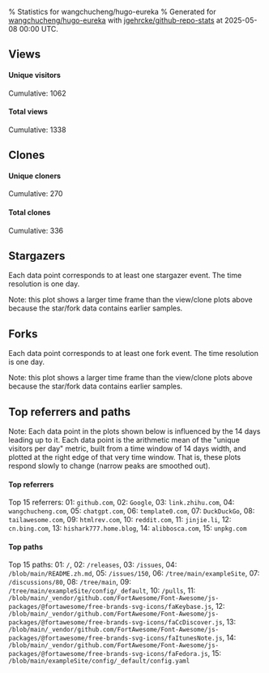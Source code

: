 % Statistics for wangchucheng/hugo-eureka
% Generated for [wangchucheng/hugo-eureka](https://github.com/wangchucheng/hugo-eureka) with [jgehrcke/github-repo-stats](https://github.com/jgehrcke/github-repo-stats) at 2025-05-08 00:00 UTC.


## Views

#### Unique visitors
<div id="chart_views_unique" class="full-width-chart"></div>

Cumulative: 1062

#### Total views
<div id="chart_views_total" class="full-width-chart"></div>

Cumulative: 1338

<div class="pagebreak-for-print"> </div>

## Clones

#### Unique cloners
<div id="chart_clones_unique" class="full-width-chart"></div>

Cumulative: 270

#### Total clones
<div id="chart_clones_total" class="full-width-chart"></div>

Cumulative: 336



<div class="pagebreak-for-print"> </div>



## Stargazers

Each data point corresponds to at least one stargazer event.
The time resolution is one day.

<div id="chart_stargazers" class="full-width-chart"></div>


Note: this plot shows a larger time frame than the view/clone plots above because the star/fork data contains earlier samples.



## Forks

Each data point corresponds to at least one fork event.
The time resolution is one day.

<div id="chart_forks" class="full-width-chart"></div>


Note: this plot shows a larger time frame than the view/clone plots above because the star/fork data contains earlier samples.



<div class="pagebreak-for-print"> </div>



## Top referrers and paths


Note: Each data point in the plots shown below is influenced by the 14 days
leading up to it. Each data point is the arithmetic mean of the "unique
visitors per day" metric, built from a time window of 14 days width, and
plotted at the right edge of that very time window. That is, these plots
respond slowly to change (narrow peaks are smoothed out).




#### Top referrers


<div id="chart_referrers_top_n_alltime" class="full-width-chart"></div>

Top 15 referrers: 01: `github.com`, 02: `Google`, 03: `link.zhihu.com`, 04: `wangchucheng.com`, 05: `chatgpt.com`, 06: `template0.com`, 07: `DuckDuckGo`, 08: `tailawesome.com`, 09: `htmlrev.com`, 10: `reddit.com`, 11: `jinjie.li`, 12: `cn.bing.com`, 13: `hishark777.home.blog`, 14: `alibbosca.com`, 15: `unpkg.com`





#### Top paths


<div id="chart_paths_top_n_alltime" class="full-width-chart"></div>

Top 15 paths: 01: `/`, 02: `/releases`, 03: `/issues`, 04: `/blob/main/README.zh.md`, 05: `/issues/150`, 06: `/tree/main/exampleSite`, 07: `/discussions/80`, 08: `/tree/main`, 09: `/tree/main/exampleSite/config/_default`, 10: `/pulls`, 11: `/blob/main/_vendor/github.com/FortAwesome/Font-Awesome/js-packages/@fortawesome/free-brands-svg-icons/faKeybase.js`, 12: `/blob/main/_vendor/github.com/FortAwesome/Font-Awesome/js-packages/@fortawesome/free-brands-svg-icons/faCcDiscover.js`, 13: `/blob/main/_vendor/github.com/FortAwesome/Font-Awesome/js-packages/@fortawesome/free-brands-svg-icons/faItunesNote.js`, 14: `/blob/main/_vendor/github.com/FortAwesome/Font-Awesome/js-packages/@fortawesome/free-brands-svg-icons/faFedora.js`, 15: `/blob/main/exampleSite/config/_default/config.yaml`


<script type="text/javascript">
    vegaEmbed('#chart_views_unique', {"$schema": "https://vega.github.io/schema/vega-lite/v4.17.0.json", "config": {"arc": {"fill": "#1b1e23"}, "area": {"fill": "#1b1e23"}, "axisBottom": {"domainColor": "#a9b4c4", "gridColor": "#a9b4c4", "labelColor": "#1b1e23", "labelFont": "relative-mono-11-pitch-pro, Menlo, monospace", "tickColor": "#a9b4c4", "titleColor": "#1b1e23", "titleFont": "relative-mono-11-pitch-pro, Menlo, monospace"}, "axisLeft": {"domainColor": "#a9b4c4", "gridColor": "#a9b4c4", "labelColor": "#1b1e23", "labelFont": "relative-mono-11-pitch-pro, Menlo, monospace", "tickColor": "#a9b4c4", "titleColor": "#1b1e23", "titleFont": "relative-mono-11-pitch-pro, Menlo, monospace"}, "axisX": {"grid": false}, "axisY": {"grid": false, "labelBound": true}, "background": "#FFFFFF", "group": {"fill": "#FFFFFF"}, "header": {"fontWeight": 400, "labelFont": "relative-mono-11-pitch-pro, Menlo, monospace", "titleFont": "relative-mono-11-pitch-pro, Menlo, monospace"}, "legend": {"labelFont": "relative-mono-11-pitch-pro, Menlo, monospace", "symbolSize": 200, "symbolType": "circle", "titleFont": "relative-mono-11-pitch-pro, Menlo, monospace"}, "line": {"color": "#1b1e23", "stroke": "#1b1e23"}, "path": {"stroke": "#1b1e23"}, "point": {"color": "#1b1e23", "cursor": "pointer", "filled": true, "size": 20}, "range": {"category": ["#85a2f7", "#ea9755", "#7eb36a", "#f07071", "#bc85d9", "#e587b6", "#a9b4c4", "#d4c05e", "#64b9c4"]}, "style": {"bar": {"fill": "#1b1e23"}, "text": {"font": "relative-mono-11-pitch-pro, Menlo, monospace", "fontWeight": 400}}, "symbol": {"shape": "circle"}, "title": {"anchor": "start", "font": "relative-mono-11-pitch-pro, Menlo, monospace", "fontWeight": 400}, "trail": {"color": "#1b1e23", "stroke": "#1b1e23"}, "view": {"stroke": null}}, "data": {"name": "data-1ffac1513437605ed6eee70a172da480"}, "datasets": {"data-1ffac1513437605ed6eee70a172da480": [{"time": "2025-04-10T00:00:00+00:00", "views_total": 8, "views_unique": 6}, {"time": "2025-04-11T00:00:00+00:00", "views_total": 42, "views_unique": 8}, {"time": "2025-04-12T00:00:00+00:00", "views_total": 46, "views_unique": 14}, {"time": "2025-04-13T00:00:00+00:00", "views_total": 25, "views_unique": 5}, {"time": "2025-04-14T00:00:00+00:00", "views_total": 20, "views_unique": 12}, {"time": "2025-04-15T00:00:00+00:00", "views_total": 43, "views_unique": 11}, {"time": "2025-04-16T00:00:00+00:00", "views_total": 33, "views_unique": 13}, {"time": "2025-04-17T00:00:00+00:00", "views_total": 23, "views_unique": 7}, {"time": "2025-04-18T00:00:00+00:00", "views_total": 42, "views_unique": 6}, {"time": "2025-04-19T00:00:00+00:00", "views_total": 7, "views_unique": 6}, {"time": "2025-04-20T00:00:00+00:00", "views_total": 5, "views_unique": 3}, {"time": "2025-04-21T00:00:00+00:00", "views_total": 10, "views_unique": 5}, {"time": "2025-04-22T00:00:00+00:00", "views_total": 8, "views_unique": 8}, {"time": "2025-04-23T00:00:00+00:00", "views_total": 60, "views_unique": 60}, {"time": "2025-04-24T00:00:00+00:00", "views_total": 801, "views_unique": 798}, {"time": "2025-04-25T00:00:00+00:00", "views_total": 13, "views_unique": 11}, {"time": "2025-04-26T00:00:00+00:00", "views_total": 33, "views_unique": 15}, {"time": "2025-04-27T00:00:00+00:00", "views_total": 11, "views_unique": 7}, {"time": "2025-04-28T00:00:00+00:00", "views_total": 6, "views_unique": 5}, {"time": "2025-04-29T00:00:00+00:00", "views_total": 10, "views_unique": 6}, {"time": "2025-04-30T00:00:00+00:00", "views_total": 12, "views_unique": 7}, {"time": "2025-05-01T00:00:00+00:00", "views_total": 8, "views_unique": 8}, {"time": "2025-05-02T00:00:00+00:00", "views_total": 8, "views_unique": 7}, {"time": "2025-05-03T00:00:00+00:00", "views_total": 11, "views_unique": 8}, {"time": "2025-05-04T00:00:00+00:00", "views_total": 17, "views_unique": 7}, {"time": "2025-05-05T00:00:00+00:00", "views_total": 26, "views_unique": 12}, {"time": "2025-05-06T00:00:00+00:00", "views_total": 5, "views_unique": 4}, {"time": "2025-05-07T00:00:00+00:00", "views_total": 5, "views_unique": 3}]}, "encoding": {"tooltip": [{"field": "views_unique", "format": ".1f", "title": "views (u)", "type": "quantitative"}, {"field": "time", "format": "%B %e, %Y", "title": "date", "type": "temporal"}], "x": {"axis": {"labelAngle": 25}, "field": "time", "scale": {"domain": ["2025-04-10", "2025-05-07"]}, "timeUnit": "yearmonthdate", "title": "date", "type": "temporal"}, "y": {"axis": {"values": [1, 10, 50, 100, 500, 1000, 5000, 10000]}, "field": "views_unique", "scale": {"domain": [0, 877.8000000000001], "type": "symlog", "zero": true}, "title": "unique views per day", "type": "quantitative"}}, "height": 200, "mark": {"point": true, "type": "line"}, "padding": 10, "width": "container"}, {"actions": false, "renderer": "svg"}).catch(console.error);
vegaEmbed('#chart_views_total', {"$schema": "https://vega.github.io/schema/vega-lite/v4.17.0.json", "config": {"arc": {"fill": "#1b1e23"}, "area": {"fill": "#1b1e23"}, "axisBottom": {"domainColor": "#a9b4c4", "gridColor": "#a9b4c4", "labelColor": "#1b1e23", "labelFont": "relative-mono-11-pitch-pro, Menlo, monospace", "tickColor": "#a9b4c4", "titleColor": "#1b1e23", "titleFont": "relative-mono-11-pitch-pro, Menlo, monospace"}, "axisLeft": {"domainColor": "#a9b4c4", "gridColor": "#a9b4c4", "labelColor": "#1b1e23", "labelFont": "relative-mono-11-pitch-pro, Menlo, monospace", "tickColor": "#a9b4c4", "titleColor": "#1b1e23", "titleFont": "relative-mono-11-pitch-pro, Menlo, monospace"}, "axisX": {"grid": false}, "axisY": {"grid": false, "labelBound": true}, "background": "#FFFFFF", "group": {"fill": "#FFFFFF"}, "header": {"fontWeight": 400, "labelFont": "relative-mono-11-pitch-pro, Menlo, monospace", "titleFont": "relative-mono-11-pitch-pro, Menlo, monospace"}, "legend": {"labelFont": "relative-mono-11-pitch-pro, Menlo, monospace", "symbolSize": 200, "symbolType": "circle", "titleFont": "relative-mono-11-pitch-pro, Menlo, monospace"}, "line": {"color": "#1b1e23", "stroke": "#1b1e23"}, "path": {"stroke": "#1b1e23"}, "point": {"color": "#1b1e23", "cursor": "pointer", "filled": true, "size": 20}, "range": {"category": ["#85a2f7", "#ea9755", "#7eb36a", "#f07071", "#bc85d9", "#e587b6", "#a9b4c4", "#d4c05e", "#64b9c4"]}, "style": {"bar": {"fill": "#1b1e23"}, "text": {"font": "relative-mono-11-pitch-pro, Menlo, monospace", "fontWeight": 400}}, "symbol": {"shape": "circle"}, "title": {"anchor": "start", "font": "relative-mono-11-pitch-pro, Menlo, monospace", "fontWeight": 400}, "trail": {"color": "#1b1e23", "stroke": "#1b1e23"}, "view": {"stroke": null}}, "data": {"name": "data-1ffac1513437605ed6eee70a172da480"}, "datasets": {"data-1ffac1513437605ed6eee70a172da480": [{"time": "2025-04-10T00:00:00+00:00", "views_total": 8, "views_unique": 6}, {"time": "2025-04-11T00:00:00+00:00", "views_total": 42, "views_unique": 8}, {"time": "2025-04-12T00:00:00+00:00", "views_total": 46, "views_unique": 14}, {"time": "2025-04-13T00:00:00+00:00", "views_total": 25, "views_unique": 5}, {"time": "2025-04-14T00:00:00+00:00", "views_total": 20, "views_unique": 12}, {"time": "2025-04-15T00:00:00+00:00", "views_total": 43, "views_unique": 11}, {"time": "2025-04-16T00:00:00+00:00", "views_total": 33, "views_unique": 13}, {"time": "2025-04-17T00:00:00+00:00", "views_total": 23, "views_unique": 7}, {"time": "2025-04-18T00:00:00+00:00", "views_total": 42, "views_unique": 6}, {"time": "2025-04-19T00:00:00+00:00", "views_total": 7, "views_unique": 6}, {"time": "2025-04-20T00:00:00+00:00", "views_total": 5, "views_unique": 3}, {"time": "2025-04-21T00:00:00+00:00", "views_total": 10, "views_unique": 5}, {"time": "2025-04-22T00:00:00+00:00", "views_total": 8, "views_unique": 8}, {"time": "2025-04-23T00:00:00+00:00", "views_total": 60, "views_unique": 60}, {"time": "2025-04-24T00:00:00+00:00", "views_total": 801, "views_unique": 798}, {"time": "2025-04-25T00:00:00+00:00", "views_total": 13, "views_unique": 11}, {"time": "2025-04-26T00:00:00+00:00", "views_total": 33, "views_unique": 15}, {"time": "2025-04-27T00:00:00+00:00", "views_total": 11, "views_unique": 7}, {"time": "2025-04-28T00:00:00+00:00", "views_total": 6, "views_unique": 5}, {"time": "2025-04-29T00:00:00+00:00", "views_total": 10, "views_unique": 6}, {"time": "2025-04-30T00:00:00+00:00", "views_total": 12, "views_unique": 7}, {"time": "2025-05-01T00:00:00+00:00", "views_total": 8, "views_unique": 8}, {"time": "2025-05-02T00:00:00+00:00", "views_total": 8, "views_unique": 7}, {"time": "2025-05-03T00:00:00+00:00", "views_total": 11, "views_unique": 8}, {"time": "2025-05-04T00:00:00+00:00", "views_total": 17, "views_unique": 7}, {"time": "2025-05-05T00:00:00+00:00", "views_total": 26, "views_unique": 12}, {"time": "2025-05-06T00:00:00+00:00", "views_total": 5, "views_unique": 4}, {"time": "2025-05-07T00:00:00+00:00", "views_total": 5, "views_unique": 3}]}, "encoding": {"tooltip": [{"field": "views_total", "format": ".1f", "title": "views (t)", "type": "quantitative"}, {"field": "time", "format": "%B %e, %Y", "title": "date", "type": "temporal"}], "x": {"axis": {"labelAngle": 25}, "field": "time", "scale": {"domain": ["2025-04-10", "2025-05-07"]}, "timeUnit": "yearmonthdate", "title": "date", "type": "temporal"}, "y": {"axis": {"values": [1, 10, 50, 100, 500, 1000, 5000, 10000]}, "field": "views_total", "scale": {"domain": [0, 881.1], "type": "symlog", "zero": true}, "title": "total views per day", "type": "quantitative"}}, "height": 200, "mark": {"point": true, "type": "line"}, "padding": 10, "width": "container"}, {"actions": false, "renderer": "svg"}).catch(console.error);
vegaEmbed('#chart_clones_unique', {"$schema": "https://vega.github.io/schema/vega-lite/v4.17.0.json", "config": {"arc": {"fill": "#1b1e23"}, "area": {"fill": "#1b1e23"}, "axisBottom": {"domainColor": "#a9b4c4", "gridColor": "#a9b4c4", "labelColor": "#1b1e23", "labelFont": "relative-mono-11-pitch-pro, Menlo, monospace", "tickColor": "#a9b4c4", "titleColor": "#1b1e23", "titleFont": "relative-mono-11-pitch-pro, Menlo, monospace"}, "axisLeft": {"domainColor": "#a9b4c4", "gridColor": "#a9b4c4", "labelColor": "#1b1e23", "labelFont": "relative-mono-11-pitch-pro, Menlo, monospace", "tickColor": "#a9b4c4", "titleColor": "#1b1e23", "titleFont": "relative-mono-11-pitch-pro, Menlo, monospace"}, "axisX": {"grid": false}, "axisY": {"grid": false, "labelBound": true}, "background": "#FFFFFF", "group": {"fill": "#FFFFFF"}, "header": {"fontWeight": 400, "labelFont": "relative-mono-11-pitch-pro, Menlo, monospace", "titleFont": "relative-mono-11-pitch-pro, Menlo, monospace"}, "legend": {"labelFont": "relative-mono-11-pitch-pro, Menlo, monospace", "symbolSize": 200, "symbolType": "circle", "titleFont": "relative-mono-11-pitch-pro, Menlo, monospace"}, "line": {"color": "#1b1e23", "stroke": "#1b1e23"}, "path": {"stroke": "#1b1e23"}, "point": {"color": "#1b1e23", "cursor": "pointer", "filled": true, "size": 20}, "range": {"category": ["#85a2f7", "#ea9755", "#7eb36a", "#f07071", "#bc85d9", "#e587b6", "#a9b4c4", "#d4c05e", "#64b9c4"]}, "style": {"bar": {"fill": "#1b1e23"}, "text": {"font": "relative-mono-11-pitch-pro, Menlo, monospace", "fontWeight": 400}}, "symbol": {"shape": "circle"}, "title": {"anchor": "start", "font": "relative-mono-11-pitch-pro, Menlo, monospace", "fontWeight": 400}, "trail": {"color": "#1b1e23", "stroke": "#1b1e23"}, "view": {"stroke": null}}, "data": {"name": "data-bbcca20e7426c822912a0531b5b6245e"}, "datasets": {"data-bbcca20e7426c822912a0531b5b6245e": [{"clones_total": 10, "clones_unique": 9, "time": "2025-04-10T00:00:00+00:00"}, {"clones_total": 13, "clones_unique": 12, "time": "2025-04-11T00:00:00+00:00"}, {"clones_total": 5, "clones_unique": 5, "time": "2025-04-12T00:00:00+00:00"}, {"clones_total": 12, "clones_unique": 12, "time": "2025-04-13T00:00:00+00:00"}, {"clones_total": 6, "clones_unique": 6, "time": "2025-04-14T00:00:00+00:00"}, {"clones_total": 10, "clones_unique": 7, "time": "2025-04-15T00:00:00+00:00"}, {"clones_total": 9, "clones_unique": 8, "time": "2025-04-16T00:00:00+00:00"}, {"clones_total": 8, "clones_unique": 6, "time": "2025-04-17T00:00:00+00:00"}, {"clones_total": 23, "clones_unique": 14, "time": "2025-04-18T00:00:00+00:00"}, {"clones_total": 6, "clones_unique": 6, "time": "2025-04-19T00:00:00+00:00"}, {"clones_total": 9, "clones_unique": 8, "time": "2025-04-20T00:00:00+00:00"}, {"clones_total": 14, "clones_unique": 12, "time": "2025-04-21T00:00:00+00:00"}, {"clones_total": 6, "clones_unique": 6, "time": "2025-04-22T00:00:00+00:00"}, {"clones_total": 7, "clones_unique": 7, "time": "2025-04-23T00:00:00+00:00"}, {"clones_total": 34, "clones_unique": 17, "time": "2025-04-24T00:00:00+00:00"}, {"clones_total": 11, "clones_unique": 11, "time": "2025-04-25T00:00:00+00:00"}, {"clones_total": 23, "clones_unique": 15, "time": "2025-04-26T00:00:00+00:00"}, {"clones_total": 18, "clones_unique": 14, "time": "2025-04-27T00:00:00+00:00"}, {"clones_total": 13, "clones_unique": 10, "time": "2025-04-28T00:00:00+00:00"}, {"clones_total": 7, "clones_unique": 7, "time": "2025-04-29T00:00:00+00:00"}, {"clones_total": 13, "clones_unique": 11, "time": "2025-04-30T00:00:00+00:00"}, {"clones_total": 7, "clones_unique": 7, "time": "2025-05-01T00:00:00+00:00"}, {"clones_total": 16, "clones_unique": 13, "time": "2025-05-02T00:00:00+00:00"}, {"clones_total": 10, "clones_unique": 10, "time": "2025-05-03T00:00:00+00:00"}, {"clones_total": 13, "clones_unique": 9, "time": "2025-05-04T00:00:00+00:00"}, {"clones_total": 17, "clones_unique": 12, "time": "2025-05-05T00:00:00+00:00"}, {"clones_total": 9, "clones_unique": 9, "time": "2025-05-06T00:00:00+00:00"}, {"clones_total": 7, "clones_unique": 7, "time": "2025-05-07T00:00:00+00:00"}]}, "encoding": {"tooltip": [{"field": "clones_unique", "format": ".1f", "title": "clones (u)", "type": "quantitative"}, {"field": "time", "format": "%B %e, %Y", "title": "date", "type": "temporal"}], "x": {"axis": {"labelAngle": 25}, "field": "time", "scale": {"domain": ["2025-04-10", "2025-05-07"]}, "timeUnit": "yearmonthdate", "title": "date", "type": "temporal"}, "y": {"axis": {}, "field": "clones_unique", "scale": {"domain": [0, 18.700000000000003], "type": "linear", "zero": true}, "title": "unique clones per day", "type": "quantitative"}}, "height": 200, "mark": {"point": true, "type": "line"}, "padding": 10, "width": "container"}, {"actions": false, "renderer": "svg"}).catch(console.error);
vegaEmbed('#chart_clones_total', {"$schema": "https://vega.github.io/schema/vega-lite/v4.17.0.json", "config": {"arc": {"fill": "#1b1e23"}, "area": {"fill": "#1b1e23"}, "axisBottom": {"domainColor": "#a9b4c4", "gridColor": "#a9b4c4", "labelColor": "#1b1e23", "labelFont": "relative-mono-11-pitch-pro, Menlo, monospace", "tickColor": "#a9b4c4", "titleColor": "#1b1e23", "titleFont": "relative-mono-11-pitch-pro, Menlo, monospace"}, "axisLeft": {"domainColor": "#a9b4c4", "gridColor": "#a9b4c4", "labelColor": "#1b1e23", "labelFont": "relative-mono-11-pitch-pro, Menlo, monospace", "tickColor": "#a9b4c4", "titleColor": "#1b1e23", "titleFont": "relative-mono-11-pitch-pro, Menlo, monospace"}, "axisX": {"grid": false}, "axisY": {"grid": false, "labelBound": true}, "background": "#FFFFFF", "group": {"fill": "#FFFFFF"}, "header": {"fontWeight": 400, "labelFont": "relative-mono-11-pitch-pro, Menlo, monospace", "titleFont": "relative-mono-11-pitch-pro, Menlo, monospace"}, "legend": {"labelFont": "relative-mono-11-pitch-pro, Menlo, monospace", "symbolSize": 200, "symbolType": "circle", "titleFont": "relative-mono-11-pitch-pro, Menlo, monospace"}, "line": {"color": "#1b1e23", "stroke": "#1b1e23"}, "path": {"stroke": "#1b1e23"}, "point": {"color": "#1b1e23", "cursor": "pointer", "filled": true, "size": 20}, "range": {"category": ["#85a2f7", "#ea9755", "#7eb36a", "#f07071", "#bc85d9", "#e587b6", "#a9b4c4", "#d4c05e", "#64b9c4"]}, "style": {"bar": {"fill": "#1b1e23"}, "text": {"font": "relative-mono-11-pitch-pro, Menlo, monospace", "fontWeight": 400}}, "symbol": {"shape": "circle"}, "title": {"anchor": "start", "font": "relative-mono-11-pitch-pro, Menlo, monospace", "fontWeight": 400}, "trail": {"color": "#1b1e23", "stroke": "#1b1e23"}, "view": {"stroke": null}}, "data": {"name": "data-bbcca20e7426c822912a0531b5b6245e"}, "datasets": {"data-bbcca20e7426c822912a0531b5b6245e": [{"clones_total": 10, "clones_unique": 9, "time": "2025-04-10T00:00:00+00:00"}, {"clones_total": 13, "clones_unique": 12, "time": "2025-04-11T00:00:00+00:00"}, {"clones_total": 5, "clones_unique": 5, "time": "2025-04-12T00:00:00+00:00"}, {"clones_total": 12, "clones_unique": 12, "time": "2025-04-13T00:00:00+00:00"}, {"clones_total": 6, "clones_unique": 6, "time": "2025-04-14T00:00:00+00:00"}, {"clones_total": 10, "clones_unique": 7, "time": "2025-04-15T00:00:00+00:00"}, {"clones_total": 9, "clones_unique": 8, "time": "2025-04-16T00:00:00+00:00"}, {"clones_total": 8, "clones_unique": 6, "time": "2025-04-17T00:00:00+00:00"}, {"clones_total": 23, "clones_unique": 14, "time": "2025-04-18T00:00:00+00:00"}, {"clones_total": 6, "clones_unique": 6, "time": "2025-04-19T00:00:00+00:00"}, {"clones_total": 9, "clones_unique": 8, "time": "2025-04-20T00:00:00+00:00"}, {"clones_total": 14, "clones_unique": 12, "time": "2025-04-21T00:00:00+00:00"}, {"clones_total": 6, "clones_unique": 6, "time": "2025-04-22T00:00:00+00:00"}, {"clones_total": 7, "clones_unique": 7, "time": "2025-04-23T00:00:00+00:00"}, {"clones_total": 34, "clones_unique": 17, "time": "2025-04-24T00:00:00+00:00"}, {"clones_total": 11, "clones_unique": 11, "time": "2025-04-25T00:00:00+00:00"}, {"clones_total": 23, "clones_unique": 15, "time": "2025-04-26T00:00:00+00:00"}, {"clones_total": 18, "clones_unique": 14, "time": "2025-04-27T00:00:00+00:00"}, {"clones_total": 13, "clones_unique": 10, "time": "2025-04-28T00:00:00+00:00"}, {"clones_total": 7, "clones_unique": 7, "time": "2025-04-29T00:00:00+00:00"}, {"clones_total": 13, "clones_unique": 11, "time": "2025-04-30T00:00:00+00:00"}, {"clones_total": 7, "clones_unique": 7, "time": "2025-05-01T00:00:00+00:00"}, {"clones_total": 16, "clones_unique": 13, "time": "2025-05-02T00:00:00+00:00"}, {"clones_total": 10, "clones_unique": 10, "time": "2025-05-03T00:00:00+00:00"}, {"clones_total": 13, "clones_unique": 9, "time": "2025-05-04T00:00:00+00:00"}, {"clones_total": 17, "clones_unique": 12, "time": "2025-05-05T00:00:00+00:00"}, {"clones_total": 9, "clones_unique": 9, "time": "2025-05-06T00:00:00+00:00"}, {"clones_total": 7, "clones_unique": 7, "time": "2025-05-07T00:00:00+00:00"}]}, "encoding": {"tooltip": [{"field": "clones_total", "format": ".1f", "title": "clones (t)", "type": "quantitative"}, {"field": "time", "format": "%B %e, %Y", "title": "date", "type": "temporal"}], "x": {"axis": {"labelAngle": 25}, "field": "time", "scale": {"domain": ["2025-04-10", "2025-05-07"]}, "timeUnit": "yearmonthdate", "title": "date", "type": "temporal"}, "y": {"axis": {}, "field": "clones_total", "scale": {"domain": [0, 37.400000000000006], "type": "linear", "zero": true}, "title": "total clones per day", "type": "quantitative"}}, "height": 200, "mark": {"point": true, "type": "line"}, "padding": 10, "width": "container"}, {"actions": false, "renderer": "svg"}).catch(console.error);
vegaEmbed('#chart_stargazers', {"$schema": "https://vega.github.io/schema/vega-lite/v4.17.0.json", "config": {"arc": {"fill": "#1b1e23"}, "area": {"fill": "#1b1e23"}, "axisBottom": {"domainColor": "#a9b4c4", "gridColor": "#a9b4c4", "labelColor": "#1b1e23", "labelFont": "relative-mono-11-pitch-pro, Menlo, monospace", "tickColor": "#a9b4c4", "titleColor": "#1b1e23", "titleFont": "relative-mono-11-pitch-pro, Menlo, monospace"}, "axisLeft": {"domainColor": "#a9b4c4", "gridColor": "#a9b4c4", "labelColor": "#1b1e23", "labelFont": "relative-mono-11-pitch-pro, Menlo, monospace", "tickColor": "#a9b4c4", "titleColor": "#1b1e23", "titleFont": "relative-mono-11-pitch-pro, Menlo, monospace"}, "axisX": {"grid": false}, "axisY": {"grid": false}, "background": "#FFFFFF", "group": {"fill": "#FFFFFF"}, "header": {"fontWeight": 400, "labelFont": "relative-mono-11-pitch-pro, Menlo, monospace", "titleFont": "relative-mono-11-pitch-pro, Menlo, monospace"}, "legend": {"labelFont": "relative-mono-11-pitch-pro, Menlo, monospace", "symbolSize": 200, "symbolType": "circle", "titleFont": "relative-mono-11-pitch-pro, Menlo, monospace"}, "line": {"color": "#1b1e23", "stroke": "#1b1e23"}, "path": {"stroke": "#1b1e23"}, "point": {"color": "#1b1e23", "cursor": "pointer", "filled": true, "size": 50}, "range": {"category": ["#85a2f7", "#ea9755", "#7eb36a", "#f07071", "#bc85d9", "#e587b6", "#a9b4c4", "#d4c05e", "#64b9c4"]}, "style": {"bar": {"fill": "#1b1e23"}, "text": {"font": "relative-mono-11-pitch-pro, Menlo, monospace", "fontWeight": 400}}, "symbol": {"shape": "circle"}, "title": {"anchor": "start", "font": "relative-mono-11-pitch-pro, Menlo, monospace", "fontWeight": 400}, "trail": {"color": "#1b1e23", "stroke": "#1b1e23"}, "view": {"stroke": null}}, "data": {"name": "data-1008071171eb894c1e3f1613954e8bef"}, "datasets": {"data-1008071171eb894c1e3f1613954e8bef": [{"stars_cumulative": 1.0, "time": "2020-05-29T00:00:00+00:00"}, {"stars_cumulative": 2.0, "time": "2020-07-04T00:00:00+00:00"}, {"stars_cumulative": 3.0, "time": "2020-07-22T00:00:00+00:00"}, {"stars_cumulative": 4.0, "time": "2020-09-14T00:00:00+00:00"}, {"stars_cumulative": 8.0, "time": "2020-10-20T00:00:00+00:00"}, {"stars_cumulative": 21.0, "time": "2020-11-07T00:00:00+00:00"}, {"stars_cumulative": 35.0, "time": "2020-11-25T00:00:00+00:00"}, {"stars_cumulative": 90.0, "time": "2020-12-13T00:00:00+00:00"}, {"stars_cumulative": 117.0, "time": "2020-12-31T00:00:00+00:00"}, {"stars_cumulative": 152.0, "time": "2021-01-18T00:00:00+00:00"}, {"stars_cumulative": 169.0, "time": "2021-02-05T00:00:00+00:00"}, {"stars_cumulative": 188.0, "time": "2021-02-23T00:00:00+00:00"}, {"stars_cumulative": 212.0, "time": "2021-03-13T00:00:00+00:00"}, {"stars_cumulative": 239.0, "time": "2021-03-31T00:00:00+00:00"}, {"stars_cumulative": 258.0, "time": "2021-04-18T00:00:00+00:00"}, {"stars_cumulative": 277.0, "time": "2021-05-06T00:00:00+00:00"}, {"stars_cumulative": 299.0, "time": "2021-05-24T00:00:00+00:00"}, {"stars_cumulative": 315.0, "time": "2021-06-11T00:00:00+00:00"}, {"stars_cumulative": 325.0, "time": "2021-06-29T00:00:00+00:00"}, {"stars_cumulative": 339.0, "time": "2021-07-17T00:00:00+00:00"}, {"stars_cumulative": 359.0, "time": "2021-08-04T00:00:00+00:00"}, {"stars_cumulative": 374.0, "time": "2021-08-22T00:00:00+00:00"}, {"stars_cumulative": 391.0, "time": "2021-09-09T00:00:00+00:00"}, {"stars_cumulative": 406.0, "time": "2021-09-27T00:00:00+00:00"}, {"stars_cumulative": 421.0, "time": "2021-10-15T00:00:00+00:00"}, {"stars_cumulative": 432.0, "time": "2021-11-02T00:00:00+00:00"}, {"stars_cumulative": 456.0, "time": "2021-11-20T00:00:00+00:00"}, {"stars_cumulative": 470.0, "time": "2021-12-08T00:00:00+00:00"}, {"stars_cumulative": 490.0, "time": "2021-12-26T00:00:00+00:00"}, {"stars_cumulative": 503.0, "time": "2022-01-13T00:00:00+00:00"}, {"stars_cumulative": 517.0, "time": "2022-01-31T00:00:00+00:00"}, {"stars_cumulative": 525.0, "time": "2022-02-18T00:00:00+00:00"}, {"stars_cumulative": 546.0, "time": "2022-03-08T00:00:00+00:00"}, {"stars_cumulative": 560.0, "time": "2022-03-26T00:00:00+00:00"}, {"stars_cumulative": 581.0, "time": "2022-04-13T00:00:00+00:00"}, {"stars_cumulative": 601.0, "time": "2022-05-01T00:00:00+00:00"}, {"stars_cumulative": 612.0, "time": "2022-05-19T00:00:00+00:00"}, {"stars_cumulative": 632.0, "time": "2022-06-06T00:00:00+00:00"}, {"stars_cumulative": 643.0, "time": "2022-06-24T00:00:00+00:00"}, {"stars_cumulative": 650.0, "time": "2022-07-12T00:00:00+00:00"}, {"stars_cumulative": 657.0, "time": "2022-07-30T00:00:00+00:00"}, {"stars_cumulative": 666.0, "time": "2022-08-17T00:00:00+00:00"}, {"stars_cumulative": 670.0, "time": "2022-09-04T00:00:00+00:00"}, {"stars_cumulative": 679.0, "time": "2022-09-22T00:00:00+00:00"}, {"stars_cumulative": 691.0, "time": "2022-10-10T00:00:00+00:00"}, {"stars_cumulative": 701.0, "time": "2022-10-28T00:00:00+00:00"}, {"stars_cumulative": 707.0, "time": "2022-11-15T00:00:00+00:00"}, {"stars_cumulative": 710.0, "time": "2022-12-03T00:00:00+00:00"}, {"stars_cumulative": 717.0, "time": "2022-12-21T00:00:00+00:00"}, {"stars_cumulative": 723.0, "time": "2023-01-08T00:00:00+00:00"}, {"stars_cumulative": 735.0, "time": "2023-01-26T00:00:00+00:00"}, {"stars_cumulative": 743.0, "time": "2023-02-13T00:00:00+00:00"}, {"stars_cumulative": 752.0, "time": "2023-03-03T00:00:00+00:00"}, {"stars_cumulative": 766.0, "time": "2023-03-21T00:00:00+00:00"}, {"stars_cumulative": 773.0, "time": "2023-04-08T00:00:00+00:00"}, {"stars_cumulative": 775.0, "time": "2023-04-26T00:00:00+00:00"}, {"stars_cumulative": 782.0, "time": "2023-05-14T00:00:00+00:00"}, {"stars_cumulative": 792.0, "time": "2023-06-01T00:00:00+00:00"}, {"stars_cumulative": 801.0, "time": "2023-06-19T00:00:00+00:00"}, {"stars_cumulative": 807.0, "time": "2023-07-07T00:00:00+00:00"}, {"stars_cumulative": 811.0, "time": "2023-07-25T00:00:00+00:00"}, {"stars_cumulative": 817.0, "time": "2023-08-12T00:00:00+00:00"}, {"stars_cumulative": 823.0, "time": "2023-08-30T00:00:00+00:00"}, {"stars_cumulative": 828.0, "time": "2023-09-17T00:00:00+00:00"}, {"stars_cumulative": 835.0, "time": "2023-10-05T00:00:00+00:00"}, {"stars_cumulative": 837.0, "time": "2023-10-23T00:00:00+00:00"}, {"stars_cumulative": 844.0, "time": "2023-11-10T00:00:00+00:00"}, {"stars_cumulative": 849.0, "time": "2023-11-28T00:00:00+00:00"}, {"stars_cumulative": 855.0, "time": "2023-12-16T00:00:00+00:00"}, {"stars_cumulative": 859.0, "time": "2024-01-03T00:00:00+00:00"}, {"stars_cumulative": 860.0, "time": "2024-01-21T00:00:00+00:00"}, {"stars_cumulative": 866.0, "time": "2024-02-08T00:00:00+00:00"}, {"stars_cumulative": 869.0, "time": "2024-02-26T00:00:00+00:00"}, {"stars_cumulative": 872.0, "time": "2024-03-15T00:00:00+00:00"}, {"stars_cumulative": 879.0, "time": "2024-04-02T00:00:00+00:00"}, {"stars_cumulative": 881.0, "time": "2024-04-20T00:00:00+00:00"}, {"stars_cumulative": 883.0, "time": "2024-05-08T00:00:00+00:00"}, {"stars_cumulative": 888.0, "time": "2024-05-26T00:00:00+00:00"}, {"stars_cumulative": 890.0, "time": "2024-06-13T00:00:00+00:00"}, {"stars_cumulative": 892.0, "time": "2024-07-01T00:00:00+00:00"}, {"stars_cumulative": 896.0, "time": "2024-07-19T00:00:00+00:00"}, {"stars_cumulative": 903.0, "time": "2024-08-06T00:00:00+00:00"}, {"stars_cumulative": 906.0, "time": "2024-08-24T00:00:00+00:00"}, {"stars_cumulative": 907.0, "time": "2024-09-11T00:00:00+00:00"}, {"stars_cumulative": 912.0, "time": "2024-09-29T00:00:00+00:00"}, {"stars_cumulative": 919.0, "time": "2024-11-04T00:00:00+00:00"}, {"stars_cumulative": 920.0, "time": "2024-11-22T00:00:00+00:00"}, {"stars_cumulative": 922.0, "time": "2024-12-10T00:00:00+00:00"}, {"stars_cumulative": 924.0, "time": "2024-12-28T00:00:00+00:00"}, {"stars_cumulative": 925.0, "time": "2025-01-15T00:00:00+00:00"}, {"stars_cumulative": 927.0, "time": "2025-02-02T00:00:00+00:00"}, {"stars_cumulative": 929.0, "time": "2025-03-10T00:00:00+00:00"}, {"stars_cumulative": 930.0, "time": "2025-03-28T00:00:00+00:00"}, {"stars_cumulative": 932.0, "time": "2025-04-15T00:00:00+00:00"}, {"stars_cumulative": 934.0, "time": "2025-05-03T00:00:00+00:00"}]}, "encoding": {"tooltip": [{"field": "stars_cumulative", "format": "d", "title": "stars", "type": "quantitative"}, {"field": "time", "format": "%B %e, %Y", "title": "date", "type": "temporal"}], "x": {"axis": {"labelAngle": 25}, "field": "time", "scale": {"domain": ["2020-05-07", "2025-05-07"]}, "timeUnit": "yearmonthdate", "title": "date", "type": "temporal"}, "y": {"field": "stars_cumulative", "scale": {"domain": [0, 1027.4], "zero": true}, "title": "stargazer count (cumulative)", "type": "quantitative"}}, "height": 300, "mark": {"point": true, "type": "line"}, "padding": 10, "width": "container"}, {"actions": false, "renderer": "svg"}).catch(console.error);
vegaEmbed('#chart_forks', {"$schema": "https://vega.github.io/schema/vega-lite/v4.17.0.json", "config": {"arc": {"fill": "#1b1e23"}, "area": {"fill": "#1b1e23"}, "axisBottom": {"domainColor": "#a9b4c4", "gridColor": "#a9b4c4", "labelColor": "#1b1e23", "labelFont": "relative-mono-11-pitch-pro, Menlo, monospace", "tickColor": "#a9b4c4", "titleColor": "#1b1e23", "titleFont": "relative-mono-11-pitch-pro, Menlo, monospace"}, "axisLeft": {"domainColor": "#a9b4c4", "gridColor": "#a9b4c4", "labelColor": "#1b1e23", "labelFont": "relative-mono-11-pitch-pro, Menlo, monospace", "tickColor": "#a9b4c4", "titleColor": "#1b1e23", "titleFont": "relative-mono-11-pitch-pro, Menlo, monospace"}, "axisX": {"grid": false}, "axisY": {"grid": false}, "background": "#FFFFFF", "group": {"fill": "#FFFFFF"}, "header": {"fontWeight": 400, "labelFont": "relative-mono-11-pitch-pro, Menlo, monospace", "titleFont": "relative-mono-11-pitch-pro, Menlo, monospace"}, "legend": {"labelFont": "relative-mono-11-pitch-pro, Menlo, monospace", "symbolSize": 200, "symbolType": "circle", "titleFont": "relative-mono-11-pitch-pro, Menlo, monospace"}, "line": {"color": "#1b1e23", "stroke": "#1b1e23"}, "path": {"stroke": "#1b1e23"}, "point": {"color": "#1b1e23", "cursor": "pointer", "filled": true, "size": 50}, "range": {"category": ["#85a2f7", "#ea9755", "#7eb36a", "#f07071", "#bc85d9", "#e587b6", "#a9b4c4", "#d4c05e", "#64b9c4"]}, "style": {"bar": {"fill": "#1b1e23"}, "text": {"font": "relative-mono-11-pitch-pro, Menlo, monospace", "fontWeight": 400}}, "symbol": {"shape": "circle"}, "title": {"anchor": "start", "font": "relative-mono-11-pitch-pro, Menlo, monospace", "fontWeight": 400}, "trail": {"color": "#1b1e23", "stroke": "#1b1e23"}, "view": {"stroke": null}}, "data": {"name": "data-a34c32b1647183d502795f967857942c"}, "datasets": {"data-a34c32b1647183d502795f967857942c": [{"forks_cumulative": 1.0, "time": "2020-05-07T00:00:00+00:00"}, {"forks_cumulative": 2.0, "time": "2020-05-24T17:00:00+00:00"}, {"forks_cumulative": 3.0, "time": "2020-06-29T03:00:00+00:00"}, {"forks_cumulative": 5.0, "time": "2020-10-13T09:00:00+00:00"}, {"forks_cumulative": 9.0, "time": "2020-10-31T02:00:00+00:00"}, {"forks_cumulative": 10.0, "time": "2020-11-17T19:00:00+00:00"}, {"forks_cumulative": 13.0, "time": "2020-12-05T12:00:00+00:00"}, {"forks_cumulative": 19.0, "time": "2020-12-23T05:00:00+00:00"}, {"forks_cumulative": 25.0, "time": "2021-01-09T22:00:00+00:00"}, {"forks_cumulative": 33.0, "time": "2021-01-27T15:00:00+00:00"}, {"forks_cumulative": 41.0, "time": "2021-02-14T08:00:00+00:00"}, {"forks_cumulative": 45.0, "time": "2021-03-04T01:00:00+00:00"}, {"forks_cumulative": 49.0, "time": "2021-03-21T18:00:00+00:00"}, {"forks_cumulative": 56.0, "time": "2021-04-08T11:00:00+00:00"}, {"forks_cumulative": 58.0, "time": "2021-04-26T04:00:00+00:00"}, {"forks_cumulative": 63.0, "time": "2021-05-13T21:00:00+00:00"}, {"forks_cumulative": 70.0, "time": "2021-05-31T14:00:00+00:00"}, {"forks_cumulative": 73.0, "time": "2021-06-18T07:00:00+00:00"}, {"forks_cumulative": 76.0, "time": "2021-07-06T00:00:00+00:00"}, {"forks_cumulative": 81.0, "time": "2021-07-23T17:00:00+00:00"}, {"forks_cumulative": 85.0, "time": "2021-08-10T10:00:00+00:00"}, {"forks_cumulative": 88.0, "time": "2021-08-28T03:00:00+00:00"}, {"forks_cumulative": 90.0, "time": "2021-09-14T20:00:00+00:00"}, {"forks_cumulative": 93.0, "time": "2021-10-02T13:00:00+00:00"}, {"forks_cumulative": 97.0, "time": "2021-10-20T06:00:00+00:00"}, {"forks_cumulative": 102.0, "time": "2021-11-06T23:00:00+00:00"}, {"forks_cumulative": 105.0, "time": "2021-11-24T16:00:00+00:00"}, {"forks_cumulative": 111.0, "time": "2021-12-12T09:00:00+00:00"}, {"forks_cumulative": 116.0, "time": "2021-12-30T02:00:00+00:00"}, {"forks_cumulative": 118.0, "time": "2022-01-16T19:00:00+00:00"}, {"forks_cumulative": 119.0, "time": "2022-02-03T12:00:00+00:00"}, {"forks_cumulative": 123.0, "time": "2022-02-21T05:00:00+00:00"}, {"forks_cumulative": 125.0, "time": "2022-03-10T22:00:00+00:00"}, {"forks_cumulative": 129.0, "time": "2022-04-15T08:00:00+00:00"}, {"forks_cumulative": 130.0, "time": "2022-05-03T01:00:00+00:00"}, {"forks_cumulative": 136.0, "time": "2022-05-20T18:00:00+00:00"}, {"forks_cumulative": 140.0, "time": "2022-06-07T11:00:00+00:00"}, {"forks_cumulative": 142.0, "time": "2022-06-25T04:00:00+00:00"}, {"forks_cumulative": 144.0, "time": "2022-07-12T21:00:00+00:00"}, {"forks_cumulative": 148.0, "time": "2022-07-30T14:00:00+00:00"}, {"forks_cumulative": 150.0, "time": "2022-08-17T07:00:00+00:00"}, {"forks_cumulative": 151.0, "time": "2022-09-04T00:00:00+00:00"}, {"forks_cumulative": 153.0, "time": "2022-09-21T17:00:00+00:00"}, {"forks_cumulative": 154.0, "time": "2022-10-09T10:00:00+00:00"}, {"forks_cumulative": 158.0, "time": "2022-10-27T03:00:00+00:00"}, {"forks_cumulative": 160.0, "time": "2022-12-19T06:00:00+00:00"}, {"forks_cumulative": 161.0, "time": "2023-01-23T16:00:00+00:00"}, {"forks_cumulative": 164.0, "time": "2023-02-10T09:00:00+00:00"}, {"forks_cumulative": 166.0, "time": "2023-04-04T12:00:00+00:00"}, {"forks_cumulative": 167.0, "time": "2023-04-22T05:00:00+00:00"}, {"forks_cumulative": 168.0, "time": "2023-05-09T22:00:00+00:00"}, {"forks_cumulative": 170.0, "time": "2023-05-27T15:00:00+00:00"}, {"forks_cumulative": 172.0, "time": "2023-06-14T08:00:00+00:00"}, {"forks_cumulative": 175.0, "time": "2023-07-02T01:00:00+00:00"}, {"forks_cumulative": 177.0, "time": "2023-07-19T18:00:00+00:00"}, {"forks_cumulative": 179.0, "time": "2023-08-06T11:00:00+00:00"}, {"forks_cumulative": 180.0, "time": "2023-08-24T04:00:00+00:00"}, {"forks_cumulative": 182.0, "time": "2023-09-28T14:00:00+00:00"}, {"forks_cumulative": 184.0, "time": "2023-10-16T07:00:00+00:00"}, {"forks_cumulative": 185.0, "time": "2023-11-03T00:00:00+00:00"}, {"forks_cumulative": 187.0, "time": "2023-11-20T17:00:00+00:00"}, {"forks_cumulative": 188.0, "time": "2024-03-23T16:00:00+00:00"}, {"forks_cumulative": 189.0, "time": "2024-06-02T12:00:00+00:00"}, {"forks_cumulative": 191.0, "time": "2024-08-12T08:00:00+00:00"}, {"forks_cumulative": 192.0, "time": "2024-11-08T21:00:00+00:00"}, {"forks_cumulative": 194.0, "time": "2025-03-12T20:00:00+00:00"}]}, "encoding": {"tooltip": [{"field": "forks_cumulative", "format": "d", "title": "forks", "type": "quantitative"}, {"field": "time", "format": "%B %e, %Y", "title": "date", "type": "temporal"}], "x": {"axis": {"labelAngle": 25}, "field": "time", "scale": {"domain": ["2020-05-07", "2025-05-07"]}, "timeUnit": "yearmonthdate", "title": "date", "type": "temporal"}, "y": {"field": "forks_cumulative", "scale": {"domain": [0, 213.4], "zero": true}, "title": "fork count (cumulative)", "type": "quantitative"}}, "height": 300, "mark": {"point": true, "type": "line"}, "padding": 10, "width": "container"}, {"actions": false, "renderer": "svg"}).catch(console.error);
vegaEmbed('#chart_referrers_top_n_alltime', {"$schema": "https://vega.github.io/schema/vega-lite/v4.17.0.json", "config": {"arc": {"fill": "#1b1e23"}, "area": {"fill": "#1b1e23"}, "axisBottom": {"domainColor": "#a9b4c4", "gridColor": "#a9b4c4", "labelColor": "#1b1e23", "labelFont": "relative-mono-11-pitch-pro, Menlo, monospace", "tickColor": "#a9b4c4", "titleColor": "#1b1e23", "titleFont": "relative-mono-11-pitch-pro, Menlo, monospace"}, "axisLeft": {"domainColor": "#a9b4c4", "gridColor": "#a9b4c4", "labelColor": "#1b1e23", "labelFont": "relative-mono-11-pitch-pro, Menlo, monospace", "tickColor": "#a9b4c4", "titleColor": "#1b1e23", "titleFont": "relative-mono-11-pitch-pro, Menlo, monospace"}, "axisX": {"grid": false}, "axisY": {"grid": false}, "background": "#FFFFFF", "group": {"fill": "#FFFFFF"}, "header": {"fontWeight": 400, "labelFont": "relative-mono-11-pitch-pro, Menlo, monospace", "titleFont": "relative-mono-11-pitch-pro, Menlo, monospace"}, "legend": {"labelFont": "relative-mono-11-pitch-pro, Menlo, monospace", "symbolSize": 200, "symbolType": "circle", "titleFont": "relative-mono-11-pitch-pro, Menlo, monospace"}, "line": {"color": "#1b1e23", "stroke": "#1b1e23"}, "path": {"stroke": "#1b1e23"}, "point": {"color": "#1b1e23", "cursor": "pointer", "filled": true, "size": 30}, "range": {"category": ["#85a2f7", "#ea9755", "#7eb36a", "#f07071", "#bc85d9", "#e587b6", "#a9b4c4", "#d4c05e", "#64b9c4"]}, "style": {"bar": {"fill": "#1b1e23"}, "text": {"font": "relative-mono-11-pitch-pro, Menlo, monospace", "fontWeight": 400}}, "symbol": {"shape": "circle"}, "title": {"anchor": "start", "font": "relative-mono-11-pitch-pro, Menlo, monospace", "fontWeight": 400}, "trail": {"color": "#1b1e23", "stroke": "#1b1e23"}, "view": {"stroke": null}}, "data": {"name": "data-39b2de0f4b8dc901abeae4bca54b52fc"}, "datasets": {"data-39b2de0f4b8dc901abeae4bca54b52fc": [{"referrer": "github.com", "time": "2025-04-24T00:00:00+00:00", "views_unique": 19.0, "views_unique_norm": 1.3571428571428572}, {"referrer": "github.com", "time": "2025-04-25T00:00:00+00:00", "views_unique": 21.0, "views_unique_norm": 1.5}, {"referrer": "github.com", "time": "2025-04-26T00:00:00+00:00", "views_unique": 22.0, "views_unique_norm": 1.5714285714285714}, {"referrer": "github.com", "time": "2025-04-27T00:00:00+00:00", "views_unique": 25.0, "views_unique_norm": 1.7857142857142858}, {"referrer": "github.com", "time": "2025-04-28T00:00:00+00:00", "views_unique": 30.0, "views_unique_norm": 2.142857142857143}, {"referrer": "github.com", "time": "2025-04-29T00:00:00+00:00", "views_unique": 30.0, "views_unique_norm": 2.142857142857143}, {"referrer": "github.com", "time": "2025-04-30T00:00:00+00:00", "views_unique": 26.0, "views_unique_norm": 1.8571428571428572}, {"referrer": "github.com", "time": "2025-05-01T00:00:00+00:00", "views_unique": 27.0, "views_unique_norm": 1.9285714285714286}, {"referrer": "github.com", "time": "2025-05-02T00:00:00+00:00", "views_unique": 27.0, "views_unique_norm": 1.9285714285714286}, {"referrer": "github.com", "time": "2025-05-03T00:00:00+00:00", "views_unique": 29.0, "views_unique_norm": 2.0714285714285716}, {"referrer": "github.com", "time": "2025-05-04T00:00:00+00:00", "views_unique": 31.0, "views_unique_norm": 2.2142857142857144}, {"referrer": "github.com", "time": "2025-05-05T00:00:00+00:00", "views_unique": 33.0, "views_unique_norm": 2.357142857142857}, {"referrer": "github.com", "time": "2025-05-06T00:00:00+00:00", "views_unique": 35.0, "views_unique_norm": 2.5}, {"referrer": "github.com", "time": "2025-05-07T00:00:00+00:00", "views_unique": 34.0, "views_unique_norm": 2.4285714285714284}, {"referrer": "github.com", "time": "2025-05-08T00:00:00+00:00", "views_unique": 34.0, "views_unique_norm": 2.4285714285714284}, {"referrer": "Google", "time": "2025-04-24T00:00:00+00:00", "views_unique": 24.0, "views_unique_norm": 1.7142857142857142}, {"referrer": "Google", "time": "2025-04-25T00:00:00+00:00", "views_unique": 21.0, "views_unique_norm": 1.5}, {"referrer": "Google", "time": "2025-04-26T00:00:00+00:00", "views_unique": 22.0, "views_unique_norm": 1.5714285714285714}, {"referrer": "Google", "time": "2025-04-27T00:00:00+00:00", "views_unique": 20.0, "views_unique_norm": 1.4285714285714286}, {"referrer": "Google", "time": "2025-04-28T00:00:00+00:00", "views_unique": 17.0, "views_unique_norm": 1.2142857142857142}, {"referrer": "Google", "time": "2025-04-29T00:00:00+00:00", "views_unique": 17.0, "views_unique_norm": 1.2142857142857142}, {"referrer": "Google", "time": "2025-04-30T00:00:00+00:00", "views_unique": 16.0, "views_unique_norm": 1.1428571428571428}, {"referrer": "Google", "time": "2025-05-01T00:00:00+00:00", "views_unique": 17.0, "views_unique_norm": 1.2142857142857142}, {"referrer": "Google", "time": "2025-05-02T00:00:00+00:00", "views_unique": 17.0, "views_unique_norm": 1.2142857142857142}, {"referrer": "Google", "time": "2025-05-03T00:00:00+00:00", "views_unique": 18.0, "views_unique_norm": 1.2857142857142858}, {"referrer": "Google", "time": "2025-05-04T00:00:00+00:00", "views_unique": 20.0, "views_unique_norm": 1.4285714285714286}, {"referrer": "Google", "time": "2025-05-05T00:00:00+00:00", "views_unique": 20.0, "views_unique_norm": 1.4285714285714286}, {"referrer": "Google", "time": "2025-05-06T00:00:00+00:00", "views_unique": 17.0, "views_unique_norm": 1.2142857142857142}, {"referrer": "Google", "time": "2025-05-07T00:00:00+00:00", "views_unique": 20.0, "views_unique_norm": 1.4285714285714286}, {"referrer": "Google", "time": "2025-05-08T00:00:00+00:00", "views_unique": 15.0, "views_unique_norm": 1.0714285714285714}, {"referrer": "link.zhihu.com", "time": "2025-04-24T00:00:00+00:00", "views_unique": 8.0, "views_unique_norm": 0.5714285714285714}, {"referrer": "link.zhihu.com", "time": "2025-04-25T00:00:00+00:00", "views_unique": 8.0, "views_unique_norm": 0.5714285714285714}, {"referrer": "link.zhihu.com", "time": "2025-04-26T00:00:00+00:00", "views_unique": 8.0, "views_unique_norm": 0.5714285714285714}, {"referrer": "link.zhihu.com", "time": "2025-04-27T00:00:00+00:00", "views_unique": 8.0, "views_unique_norm": 0.5714285714285714}, {"referrer": "link.zhihu.com", "time": "2025-04-28T00:00:00+00:00", "views_unique": 9.0, "views_unique_norm": 0.6428571428571429}, {"referrer": "link.zhihu.com", "time": "2025-04-29T00:00:00+00:00", "views_unique": 10.0, "views_unique_norm": 0.7142857142857143}, {"referrer": "link.zhihu.com", "time": "2025-04-30T00:00:00+00:00", "views_unique": 12.0, "views_unique_norm": 0.8571428571428571}, {"referrer": "link.zhihu.com", "time": "2025-05-01T00:00:00+00:00", "views_unique": 12.0, "views_unique_norm": 0.8571428571428571}, {"referrer": "link.zhihu.com", "time": "2025-05-02T00:00:00+00:00", "views_unique": 15.0, "views_unique_norm": 1.0714285714285714}, {"referrer": "link.zhihu.com", "time": "2025-05-03T00:00:00+00:00", "views_unique": 14.0, "views_unique_norm": 1.0}, {"referrer": "link.zhihu.com", "time": "2025-05-04T00:00:00+00:00", "views_unique": 13.0, "views_unique_norm": 0.9285714285714286}, {"referrer": "link.zhihu.com", "time": "2025-05-05T00:00:00+00:00", "views_unique": 12.0, "views_unique_norm": 0.8571428571428571}, {"referrer": "link.zhihu.com", "time": "2025-05-06T00:00:00+00:00", "views_unique": 12.0, "views_unique_norm": 0.8571428571428571}, {"referrer": "link.zhihu.com", "time": "2025-05-07T00:00:00+00:00", "views_unique": 11.0, "views_unique_norm": 0.7857142857142857}, {"referrer": "link.zhihu.com", "time": "2025-05-08T00:00:00+00:00", "views_unique": 11.0, "views_unique_norm": 0.7857142857142857}, {"referrer": "wangchucheng.com", "time": "2025-04-24T00:00:00+00:00", "views_unique": 11.0, "views_unique_norm": 0.7857142857142857}, {"referrer": "wangchucheng.com", "time": "2025-04-25T00:00:00+00:00", "views_unique": 10.0, "views_unique_norm": 0.7142857142857143}, {"referrer": "wangchucheng.com", "time": "2025-04-26T00:00:00+00:00", "views_unique": 9.0, "views_unique_norm": 0.6428571428571429}, {"referrer": "wangchucheng.com", "time": "2025-04-27T00:00:00+00:00", "views_unique": 8.0, "views_unique_norm": 0.5714285714285714}, {"referrer": "wangchucheng.com", "time": "2025-04-28T00:00:00+00:00", "views_unique": 9.0, "views_unique_norm": 0.6428571428571429}, {"referrer": "wangchucheng.com", "time": "2025-04-29T00:00:00+00:00", "views_unique": 8.0, "views_unique_norm": 0.5714285714285714}, {"referrer": "wangchucheng.com", "time": "2025-04-30T00:00:00+00:00", "views_unique": 5.0, "views_unique_norm": 0.35714285714285715}, {"referrer": "wangchucheng.com", "time": "2025-05-01T00:00:00+00:00", "views_unique": 5.0, "views_unique_norm": 0.35714285714285715}, {"referrer": "wangchucheng.com", "time": "2025-05-02T00:00:00+00:00", "views_unique": 2.0, "views_unique_norm": 0.14285714285714285}, {"referrer": "wangchucheng.com", "time": "2025-05-03T00:00:00+00:00", "views_unique": 2.0, "views_unique_norm": 0.14285714285714285}, {"referrer": "wangchucheng.com", "time": "2025-05-04T00:00:00+00:00", "views_unique": 2.0, "views_unique_norm": 0.14285714285714285}, {"referrer": "wangchucheng.com", "time": "2025-05-05T00:00:00+00:00", "views_unique": 1.0, "views_unique_norm": 0.07142857142857142}, {"referrer": "wangchucheng.com", "time": "2025-05-06T00:00:00+00:00", "views_unique": 1.0, "views_unique_norm": 0.07142857142857142}, {"referrer": "wangchucheng.com", "time": "2025-05-07T00:00:00+00:00", "views_unique": 2.0, "views_unique_norm": 0.14285714285714285}, {"referrer": "wangchucheng.com", "time": "2025-05-08T00:00:00+00:00", "views_unique": 2.0, "views_unique_norm": 0.14285714285714285}, {"referrer": "chatgpt.com", "time": "2025-04-24T00:00:00+00:00", "views_unique": 4.0, "views_unique_norm": 0.2857142857142857}, {"referrer": "chatgpt.com", "time": "2025-04-25T00:00:00+00:00", "views_unique": 4.0, "views_unique_norm": 0.2857142857142857}, {"referrer": "chatgpt.com", "time": "2025-04-26T00:00:00+00:00", "views_unique": 5.0, "views_unique_norm": 0.35714285714285715}, {"referrer": "chatgpt.com", "time": "2025-04-27T00:00:00+00:00", "views_unique": 5.0, "views_unique_norm": 0.35714285714285715}, {"referrer": "chatgpt.com", "time": "2025-04-28T00:00:00+00:00", "views_unique": 7.0, "views_unique_norm": 0.5}, {"referrer": "chatgpt.com", "time": "2025-04-29T00:00:00+00:00", "views_unique": 7.0, "views_unique_norm": 0.5}, {"referrer": "chatgpt.com", "time": "2025-04-30T00:00:00+00:00", "views_unique": 7.0, "views_unique_norm": 0.5}, {"referrer": "chatgpt.com", "time": "2025-05-01T00:00:00+00:00", "views_unique": 7.0, "views_unique_norm": 0.5}, {"referrer": "chatgpt.com", "time": "2025-05-02T00:00:00+00:00", "views_unique": 5.0, "views_unique_norm": 0.35714285714285715}, {"referrer": "chatgpt.com", "time": "2025-05-03T00:00:00+00:00", "views_unique": 5.0, "views_unique_norm": 0.35714285714285715}, {"referrer": "chatgpt.com", "time": "2025-05-04T00:00:00+00:00", "views_unique": 5.0, "views_unique_norm": 0.35714285714285715}, {"referrer": "chatgpt.com", "time": "2025-05-05T00:00:00+00:00", "views_unique": 5.0, "views_unique_norm": 0.35714285714285715}, {"referrer": "chatgpt.com", "time": "2025-05-06T00:00:00+00:00", "views_unique": 5.0, "views_unique_norm": 0.35714285714285715}, {"referrer": "chatgpt.com", "time": "2025-05-07T00:00:00+00:00", "views_unique": 7.0, "views_unique_norm": 0.5}, {"referrer": "chatgpt.com", "time": "2025-05-08T00:00:00+00:00", "views_unique": 5.0, "views_unique_norm": 0.35714285714285715}, {"referrer": "template0.com", "time": "2025-04-24T00:00:00+00:00", "views_unique": null, "views_unique_norm": null}, {"referrer": "template0.com", "time": "2025-04-25T00:00:00+00:00", "views_unique": 2.0, "views_unique_norm": 0.14285714285714285}, {"referrer": "template0.com", "time": "2025-04-26T00:00:00+00:00", "views_unique": null, "views_unique_norm": null}, {"referrer": "template0.com", "time": "2025-04-27T00:00:00+00:00", "views_unique": null, "views_unique_norm": null}, {"referrer": "template0.com", "time": "2025-04-28T00:00:00+00:00", "views_unique": 3.0, "views_unique_norm": 0.21428571428571427}, {"referrer": "template0.com", "time": "2025-04-29T00:00:00+00:00", "views_unique": 3.0, "views_unique_norm": 0.21428571428571427}, {"referrer": "template0.com", "time": "2025-04-30T00:00:00+00:00", "views_unique": 3.0, "views_unique_norm": 0.21428571428571427}, {"referrer": "template0.com", "time": "2025-05-01T00:00:00+00:00", "views_unique": 3.0, "views_unique_norm": 0.21428571428571427}, {"referrer": "template0.com", "time": "2025-05-02T00:00:00+00:00", "views_unique": 3.0, "views_unique_norm": 0.21428571428571427}, {"referrer": "template0.com", "time": "2025-05-03T00:00:00+00:00", "views_unique": 3.0, "views_unique_norm": 0.21428571428571427}, {"referrer": "template0.com", "time": "2025-05-04T00:00:00+00:00", "views_unique": 3.0, "views_unique_norm": 0.21428571428571427}, {"referrer": "template0.com", "time": "2025-05-05T00:00:00+00:00", "views_unique": 3.0, "views_unique_norm": 0.21428571428571427}, {"referrer": "template0.com", "time": "2025-05-06T00:00:00+00:00", "views_unique": 2.0, "views_unique_norm": 0.14285714285714285}, {"referrer": "template0.com", "time": "2025-05-07T00:00:00+00:00", "views_unique": 2.0, "views_unique_norm": 0.14285714285714285}, {"referrer": "template0.com", "time": "2025-05-08T00:00:00+00:00", "views_unique": 2.0, "views_unique_norm": 0.14285714285714285}, {"referrer": "DuckDuckGo", "time": "2025-04-24T00:00:00+00:00", "views_unique": 3.0, "views_unique_norm": 0.21428571428571427}, {"referrer": "DuckDuckGo", "time": "2025-04-25T00:00:00+00:00", "views_unique": 3.0, "views_unique_norm": 0.21428571428571427}, {"referrer": "DuckDuckGo", "time": "2025-04-26T00:00:00+00:00", "views_unique": 2.0, "views_unique_norm": 0.14285714285714285}, {"referrer": "DuckDuckGo", "time": "2025-04-27T00:00:00+00:00", "views_unique": 3.0, "views_unique_norm": 0.21428571428571427}, {"referrer": "DuckDuckGo", "time": "2025-04-28T00:00:00+00:00", "views_unique": 3.0, "views_unique_norm": 0.21428571428571427}, {"referrer": "DuckDuckGo", "time": "2025-04-29T00:00:00+00:00", "views_unique": 3.0, "views_unique_norm": 0.21428571428571427}, {"referrer": "DuckDuckGo", "time": "2025-04-30T00:00:00+00:00", "views_unique": 3.0, "views_unique_norm": 0.21428571428571427}, {"referrer": "DuckDuckGo", "time": "2025-05-01T00:00:00+00:00", "views_unique": 2.0, "views_unique_norm": 0.14285714285714285}, {"referrer": "DuckDuckGo", "time": "2025-05-02T00:00:00+00:00", "views_unique": 2.0, "views_unique_norm": 0.14285714285714285}, {"referrer": "DuckDuckGo", "time": "2025-05-03T00:00:00+00:00", "views_unique": 2.0, "views_unique_norm": 0.14285714285714285}, {"referrer": "DuckDuckGo", "time": "2025-05-04T00:00:00+00:00", "views_unique": 2.0, "views_unique_norm": 0.14285714285714285}, {"referrer": "DuckDuckGo", "time": "2025-05-05T00:00:00+00:00", "views_unique": 2.0, "views_unique_norm": 0.14285714285714285}, {"referrer": "DuckDuckGo", "time": "2025-05-06T00:00:00+00:00", "views_unique": null, "views_unique_norm": null}, {"referrer": "DuckDuckGo", "time": "2025-05-07T00:00:00+00:00", "views_unique": null, "views_unique_norm": null}, {"referrer": "DuckDuckGo", "time": "2025-05-08T00:00:00+00:00", "views_unique": null, "views_unique_norm": null}]}, "encoding": {"color": {"field": "referrer", "legend": {"direction": "vertical", "orient": "top", "title": "Legend:"}, "sort": {"field": "order"}, "type": "nominal"}, "tooltip": [{"field": "referrer", "type": "nominal"}, {"field": "views_unique_norm", "format": ".2f", "title": "views (14d mean)", "type": "quantitative"}, {"field": "time", "format": "%B %e, %Y", "title": "date", "type": "temporal"}], "x": {"axis": {"labelAngle": 25}, "field": "time", "scale": {"domain": ["2025-04-10", "2025-05-07"]}, "timeUnit": "yearmonthdate", "title": "date", "type": "temporal"}, "y": {"field": "views_unique_norm", "scale": {"domain": [0, 2.75], "type": "linear", "zero": true}, "title": "unique visitors per day (mean from last 14 days)", "type": "quantitative"}}, "height": 300, "mark": {"point": true, "type": "line"}, "padding": 10, "width": "container"}, {"actions": false, "renderer": "svg"}).catch(console.error);
vegaEmbed('#chart_paths_top_n_alltime', {"$schema": "https://vega.github.io/schema/vega-lite/v4.17.0.json", "config": {"arc": {"fill": "#1b1e23"}, "area": {"fill": "#1b1e23"}, "axisBottom": {"domainColor": "#a9b4c4", "gridColor": "#a9b4c4", "labelColor": "#1b1e23", "labelFont": "relative-mono-11-pitch-pro, Menlo, monospace", "tickColor": "#a9b4c4", "titleColor": "#1b1e23", "titleFont": "relative-mono-11-pitch-pro, Menlo, monospace"}, "axisLeft": {"domainColor": "#a9b4c4", "gridColor": "#a9b4c4", "labelColor": "#1b1e23", "labelFont": "relative-mono-11-pitch-pro, Menlo, monospace", "tickColor": "#a9b4c4", "titleColor": "#1b1e23", "titleFont": "relative-mono-11-pitch-pro, Menlo, monospace"}, "axisX": {"grid": false}, "axisY": {"grid": false}, "background": "#FFFFFF", "group": {"fill": "#FFFFFF"}, "header": {"fontWeight": 400, "labelFont": "relative-mono-11-pitch-pro, Menlo, monospace", "titleFont": "relative-mono-11-pitch-pro, Menlo, monospace"}, "legend": {"labelFont": "relative-mono-11-pitch-pro, Menlo, monospace", "symbolSize": 200, "symbolType": "circle", "titleFont": "relative-mono-11-pitch-pro, Menlo, monospace"}, "line": {"color": "#1b1e23", "stroke": "#1b1e23"}, "path": {"stroke": "#1b1e23"}, "point": {"color": "#1b1e23", "cursor": "pointer", "filled": true, "size": 30}, "range": {"category": ["#85a2f7", "#ea9755", "#7eb36a", "#f07071", "#bc85d9", "#e587b6", "#a9b4c4", "#d4c05e", "#64b9c4"]}, "style": {"bar": {"fill": "#1b1e23"}, "text": {"font": "relative-mono-11-pitch-pro, Menlo, monospace", "fontWeight": 400}}, "symbol": {"shape": "circle"}, "title": {"anchor": "start", "font": "relative-mono-11-pitch-pro, Menlo, monospace", "fontWeight": 400}, "trail": {"color": "#1b1e23", "stroke": "#1b1e23"}, "view": {"stroke": null}}, "data": {"name": "data-446ab61aeb7e20736a894c4767c9ca8b"}, "datasets": {"data-446ab61aeb7e20736a894c4767c9ca8b": [{"path": "/", "time": "2025-04-24T00:00:00+00:00", "views_unique": 69.0, "views_unique_norm": 4.928571428571429}, {"path": "/", "time": "2025-04-25T00:00:00+00:00", "views_unique": 72.0, "views_unique_norm": 5.142857142857143}, {"path": "/", "time": "2025-04-26T00:00:00+00:00", "views_unique": 72.0, "views_unique_norm": 5.142857142857143}, {"path": "/", "time": "2025-04-27T00:00:00+00:00", "views_unique": 76.0, "views_unique_norm": 5.428571428571429}, {"path": "/", "time": "2025-04-28T00:00:00+00:00", "views_unique": 81.0, "views_unique_norm": 5.785714285714286}, {"path": "/", "time": "2025-04-29T00:00:00+00:00", "views_unique": 82.0, "views_unique_norm": 5.857142857142857}, {"path": "/", "time": "2025-04-30T00:00:00+00:00", "views_unique": 76.0, "views_unique_norm": 5.428571428571429}, {"path": "/", "time": "2025-05-01T00:00:00+00:00", "views_unique": 76.0, "views_unique_norm": 5.428571428571429}, {"path": "/", "time": "2025-05-02T00:00:00+00:00", "views_unique": 80.0, "views_unique_norm": 5.714285714285714}, {"path": "/", "time": "2025-05-03T00:00:00+00:00", "views_unique": 83.0, "views_unique_norm": 5.928571428571429}, {"path": "/", "time": "2025-05-04T00:00:00+00:00", "views_unique": 84.0, "views_unique_norm": 6.0}, {"path": "/", "time": "2025-05-05T00:00:00+00:00", "views_unique": 85.0, "views_unique_norm": 6.071428571428571}, {"path": "/", "time": "2025-05-06T00:00:00+00:00", "views_unique": 83.0, "views_unique_norm": 5.928571428571429}, {"path": "/", "time": "2025-05-07T00:00:00+00:00", "views_unique": 84.0, "views_unique_norm": 6.0}, {"path": "/", "time": "2025-05-08T00:00:00+00:00", "views_unique": 78.0, "views_unique_norm": 5.571428571428571}, {"path": "/releases", "time": "2025-04-24T00:00:00+00:00", "views_unique": 8.0, "views_unique_norm": 0.5714285714285714}, {"path": "/releases", "time": "2025-04-25T00:00:00+00:00", "views_unique": 8.0, "views_unique_norm": 0.5714285714285714}, {"path": "/releases", "time": "2025-04-26T00:00:00+00:00", "views_unique": 8.0, "views_unique_norm": 0.5714285714285714}, {"path": "/releases", "time": "2025-04-27T00:00:00+00:00", "views_unique": 7.0, "views_unique_norm": 0.5}, {"path": "/releases", "time": "2025-04-28T00:00:00+00:00", "views_unique": 7.0, "views_unique_norm": 0.5}, {"path": "/releases", "time": "2025-04-29T00:00:00+00:00", "views_unique": 7.0, "views_unique_norm": 0.5}, {"path": "/releases", "time": "2025-04-30T00:00:00+00:00", "views_unique": 5.0, "views_unique_norm": 0.35714285714285715}, {"path": "/releases", "time": "2025-05-01T00:00:00+00:00", "views_unique": 4.0, "views_unique_norm": 0.2857142857142857}, {"path": "/releases", "time": "2025-05-02T00:00:00+00:00", "views_unique": null, "views_unique_norm": null}, {"path": "/releases", "time": "2025-05-03T00:00:00+00:00", "views_unique": null, "views_unique_norm": null}, {"path": "/releases", "time": "2025-05-04T00:00:00+00:00", "views_unique": null, "views_unique_norm": null}, {"path": "/releases", "time": "2025-05-05T00:00:00+00:00", "views_unique": null, "views_unique_norm": null}, {"path": "/releases", "time": "2025-05-06T00:00:00+00:00", "views_unique": null, "views_unique_norm": null}, {"path": "/releases", "time": "2025-05-07T00:00:00+00:00", "views_unique": null, "views_unique_norm": null}, {"path": "/releases", "time": "2025-05-08T00:00:00+00:00", "views_unique": null, "views_unique_norm": null}, {"path": "/issues", "time": "2025-04-24T00:00:00+00:00", "views_unique": 7.0, "views_unique_norm": 0.5}, {"path": "/issues", "time": "2025-04-25T00:00:00+00:00", "views_unique": 7.0, "views_unique_norm": 0.5}, {"path": "/issues", "time": "2025-04-26T00:00:00+00:00", "views_unique": 6.0, "views_unique_norm": 0.42857142857142855}, {"path": "/issues", "time": "2025-04-27T00:00:00+00:00", "views_unique": 4.0, "views_unique_norm": 0.2857142857142857}, {"path": "/issues", "time": "2025-04-28T00:00:00+00:00", "views_unique": 3.0, "views_unique_norm": 0.21428571428571427}, {"path": "/issues", "time": "2025-04-29T00:00:00+00:00", "views_unique": 3.0, "views_unique_norm": 0.21428571428571427}, {"path": "/issues", "time": "2025-04-30T00:00:00+00:00", "views_unique": 3.0, "views_unique_norm": 0.21428571428571427}, {"path": "/issues", "time": "2025-05-01T00:00:00+00:00", "views_unique": 3.0, "views_unique_norm": 0.21428571428571427}, {"path": "/issues", "time": "2025-05-02T00:00:00+00:00", "views_unique": null, "views_unique_norm": null}, {"path": "/issues", "time": "2025-05-03T00:00:00+00:00", "views_unique": null, "views_unique_norm": null}, {"path": "/issues", "time": "2025-05-04T00:00:00+00:00", "views_unique": null, "views_unique_norm": null}, {"path": "/issues", "time": "2025-05-05T00:00:00+00:00", "views_unique": null, "views_unique_norm": null}, {"path": "/issues", "time": "2025-05-06T00:00:00+00:00", "views_unique": null, "views_unique_norm": null}, {"path": "/issues", "time": "2025-05-07T00:00:00+00:00", "views_unique": 3.0, "views_unique_norm": 0.21428571428571427}, {"path": "/issues", "time": "2025-05-08T00:00:00+00:00", "views_unique": 3.0, "views_unique_norm": 0.21428571428571427}, {"path": "/blob/main/README.zh.md", "time": "2025-04-24T00:00:00+00:00", "views_unique": 7.0, "views_unique_norm": 0.5}, {"path": "/blob/main/README.zh.md", "time": "2025-04-25T00:00:00+00:00", "views_unique": 6.0, "views_unique_norm": 0.42857142857142855}, {"path": "/blob/main/README.zh.md", "time": "2025-04-26T00:00:00+00:00", "views_unique": 6.0, "views_unique_norm": 0.42857142857142855}, {"path": "/blob/main/README.zh.md", "time": "2025-04-27T00:00:00+00:00", "views_unique": 7.0, "views_unique_norm": 0.5}, {"path": "/blob/main/README.zh.md", "time": "2025-04-28T00:00:00+00:00", "views_unique": 7.0, "views_unique_norm": 0.5}, {"path": "/blob/main/README.zh.md", "time": "2025-04-29T00:00:00+00:00", "views_unique": 7.0, "views_unique_norm": 0.5}, {"path": "/blob/main/README.zh.md", "time": "2025-04-30T00:00:00+00:00", "views_unique": 7.0, "views_unique_norm": 0.5}, {"path": "/blob/main/README.zh.md", "time": "2025-05-01T00:00:00+00:00", "views_unique": 5.0, "views_unique_norm": 0.35714285714285715}, {"path": "/blob/main/README.zh.md", "time": "2025-05-02T00:00:00+00:00", "views_unique": 5.0, "views_unique_norm": 0.35714285714285715}, {"path": "/blob/main/README.zh.md", "time": "2025-05-03T00:00:00+00:00", "views_unique": 5.0, "views_unique_norm": 0.35714285714285715}, {"path": "/blob/main/README.zh.md", "time": "2025-05-04T00:00:00+00:00", "views_unique": 5.0, "views_unique_norm": 0.35714285714285715}, {"path": "/blob/main/README.zh.md", "time": "2025-05-05T00:00:00+00:00", "views_unique": 5.0, "views_unique_norm": 0.35714285714285715}, {"path": "/blob/main/README.zh.md", "time": "2025-05-06T00:00:00+00:00", "views_unique": 6.0, "views_unique_norm": 0.42857142857142855}, {"path": "/blob/main/README.zh.md", "time": "2025-05-07T00:00:00+00:00", "views_unique": 6.0, "views_unique_norm": 0.42857142857142855}, {"path": "/blob/main/README.zh.md", "time": "2025-05-08T00:00:00+00:00", "views_unique": 7.0, "views_unique_norm": 0.5}, {"path": "/issues/150", "time": "2025-04-24T00:00:00+00:00", "views_unique": 5.0, "views_unique_norm": 0.35714285714285715}, {"path": "/issues/150", "time": "2025-04-25T00:00:00+00:00", "views_unique": 5.0, "views_unique_norm": 0.35714285714285715}, {"path": "/issues/150", "time": "2025-04-26T00:00:00+00:00", "views_unique": 4.0, "views_unique_norm": 0.2857142857142857}, {"path": "/issues/150", "time": "2025-04-27T00:00:00+00:00", "views_unique": 3.0, "views_unique_norm": 0.21428571428571427}, {"path": "/issues/150", "time": "2025-04-28T00:00:00+00:00", "views_unique": null, "views_unique_norm": null}, {"path": "/issues/150", "time": "2025-04-29T00:00:00+00:00", "views_unique": null, "views_unique_norm": null}, {"path": "/issues/150", "time": "2025-04-30T00:00:00+00:00", "views_unique": null, "views_unique_norm": null}, {"path": "/issues/150", "time": "2025-05-01T00:00:00+00:00", "views_unique": null, "views_unique_norm": null}, {"path": "/issues/150", "time": "2025-05-02T00:00:00+00:00", "views_unique": null, "views_unique_norm": null}, {"path": "/issues/150", "time": "2025-05-03T00:00:00+00:00", "views_unique": null, "views_unique_norm": null}, {"path": "/issues/150", "time": "2025-05-04T00:00:00+00:00", "views_unique": null, "views_unique_norm": null}, {"path": "/issues/150", "time": "2025-05-05T00:00:00+00:00", "views_unique": null, "views_unique_norm": null}, {"path": "/issues/150", "time": "2025-05-06T00:00:00+00:00", "views_unique": null, "views_unique_norm": null}, {"path": "/issues/150", "time": "2025-05-07T00:00:00+00:00", "views_unique": 3.0, "views_unique_norm": 0.21428571428571427}, {"path": "/issues/150", "time": "2025-05-08T00:00:00+00:00", "views_unique": 3.0, "views_unique_norm": 0.21428571428571427}, {"path": "/tree/main/exampleSite", "time": "2025-04-24T00:00:00+00:00", "views_unique": 5.0, "views_unique_norm": 0.35714285714285715}, {"path": "/tree/main/exampleSite", "time": "2025-04-25T00:00:00+00:00", "views_unique": 5.0, "views_unique_norm": 0.35714285714285715}, {"path": "/tree/main/exampleSite", "time": "2025-04-26T00:00:00+00:00", "views_unique": 4.0, "views_unique_norm": 0.2857142857142857}, {"path": "/tree/main/exampleSite", "time": "2025-04-27T00:00:00+00:00", "views_unique": 3.0, "views_unique_norm": 0.21428571428571427}, {"path": "/tree/main/exampleSite", "time": "2025-04-28T00:00:00+00:00", "views_unique": 4.0, "views_unique_norm": 0.2857142857142857}, {"path": "/tree/main/exampleSite", "time": "2025-04-29T00:00:00+00:00", "views_unique": 4.0, "views_unique_norm": 0.2857142857142857}, {"path": "/tree/main/exampleSite", "time": "2025-04-30T00:00:00+00:00", "views_unique": 3.0, "views_unique_norm": 0.21428571428571427}, {"path": "/tree/main/exampleSite", "time": "2025-05-01T00:00:00+00:00", "views_unique": 3.0, "views_unique_norm": 0.21428571428571427}, {"path": "/tree/main/exampleSite", "time": "2025-05-02T00:00:00+00:00", "views_unique": null, "views_unique_norm": null}, {"path": "/tree/main/exampleSite", "time": "2025-05-03T00:00:00+00:00", "views_unique": null, "views_unique_norm": null}, {"path": "/tree/main/exampleSite", "time": "2025-05-04T00:00:00+00:00", "views_unique": null, "views_unique_norm": null}, {"path": "/tree/main/exampleSite", "time": "2025-05-05T00:00:00+00:00", "views_unique": null, "views_unique_norm": null}, {"path": "/tree/main/exampleSite", "time": "2025-05-06T00:00:00+00:00", "views_unique": null, "views_unique_norm": null}, {"path": "/tree/main/exampleSite", "time": "2025-05-07T00:00:00+00:00", "views_unique": null, "views_unique_norm": null}, {"path": "/tree/main/exampleSite", "time": "2025-05-08T00:00:00+00:00", "views_unique": 2.0, "views_unique_norm": 0.14285714285714285}, {"path": "/discussions/80", "time": "2025-04-24T00:00:00+00:00", "views_unique": null, "views_unique_norm": null}, {"path": "/discussions/80", "time": "2025-04-25T00:00:00+00:00", "views_unique": null, "views_unique_norm": null}, {"path": "/discussions/80", "time": "2025-04-26T00:00:00+00:00", "views_unique": null, "views_unique_norm": null}, {"path": "/discussions/80", "time": "2025-04-27T00:00:00+00:00", "views_unique": null, "views_unique_norm": null}, {"path": "/discussions/80", "time": "2025-04-28T00:00:00+00:00", "views_unique": null, "views_unique_norm": null}, {"path": "/discussions/80", "time": "2025-04-29T00:00:00+00:00", "views_unique": null, "views_unique_norm": null}, {"path": "/discussions/80", "time": "2025-04-30T00:00:00+00:00", "views_unique": null, "views_unique_norm": null}, {"path": "/discussions/80", "time": "2025-05-01T00:00:00+00:00", "views_unique": 2.0, "views_unique_norm": 0.14285714285714285}, {"path": "/discussions/80", "time": "2025-05-02T00:00:00+00:00", "views_unique": 2.0, "views_unique_norm": 0.14285714285714285}, {"path": "/discussions/80", "time": "2025-05-03T00:00:00+00:00", "views_unique": 2.0, "views_unique_norm": 0.14285714285714285}, {"path": "/discussions/80", "time": "2025-05-04T00:00:00+00:00", "views_unique": 3.0, "views_unique_norm": 0.21428571428571427}, {"path": "/discussions/80", "time": "2025-05-05T00:00:00+00:00", "views_unique": 3.0, "views_unique_norm": 0.21428571428571427}, {"path": "/discussions/80", "time": "2025-05-06T00:00:00+00:00", "views_unique": 3.0, "views_unique_norm": 0.21428571428571427}, {"path": "/discussions/80", "time": "2025-05-07T00:00:00+00:00", "views_unique": 4.0, "views_unique_norm": 0.2857142857142857}, {"path": "/discussions/80", "time": "2025-05-08T00:00:00+00:00", "views_unique": 4.0, "views_unique_norm": 0.2857142857142857}]}, "encoding": {"color": {"field": "path", "legend": {"direction": "vertical", "orient": "top", "title": "Legend:"}, "sort": {"field": "order"}, "type": "nominal"}, "tooltip": [{"field": "path", "type": "nominal"}, {"field": "views_unique_norm", "format": ".2f", "title": "views (14d mean)", "type": "quantitative"}, {"field": "time", "format": "%B %e, %Y", "title": "date", "type": "temporal"}], "x": {"axis": {"labelAngle": 25}, "field": "time", "scale": {"domain": ["2025-04-10", "2025-05-07"]}, "timeUnit": "yearmonthdate", "title": "date", "type": "temporal"}, "y": {"field": "views_unique_norm", "scale": {"domain": [0, 6.678571428571429], "type": "linear", "zero": true}, "title": "unique visitors per day (mean from last 14 days)", "type": "quantitative"}}, "height": 300, "mark": {"point": true, "type": "line"}, "padding": 10, "width": "container"}, {"actions": false, "renderer": "svg"}).catch(console.error);
    </script>